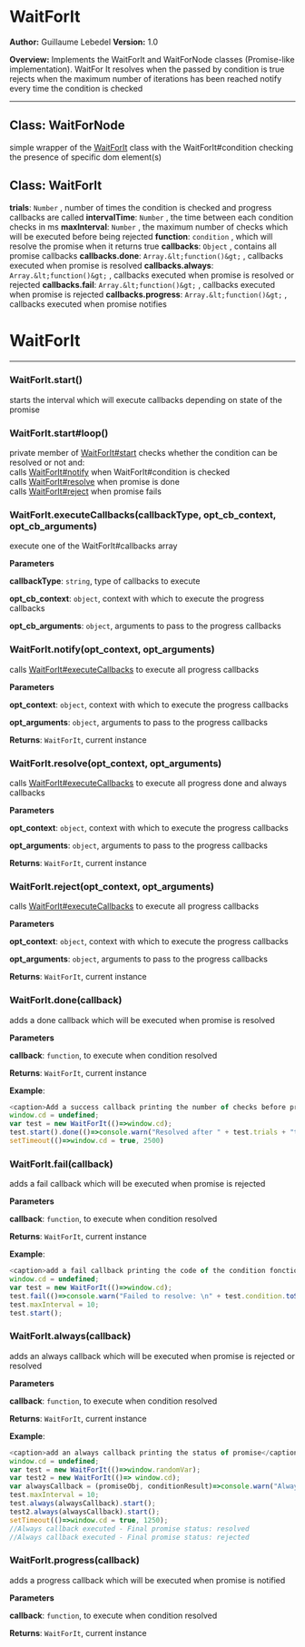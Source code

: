 # WaitForIt

**Author:** Guillaume Lebedel
**Version:** 1.0

**Overview:** Implements the WaitForIt and WaitForNode classes (Promise-like implementation).
WaitFor It resolves when the passed by condition is true
rejects when the maximum number of iterations has been reached
notify every time the condition is checked


* * *

## Class: WaitForNode
simple wrapper of the [WaitForIt](#waitforit) class with the WaitForIt#condition checking the presence of specific dom element(s)

## Class: WaitForIt


**trials**: `Number` , number of times the condition is checked and progress callbacks are called
**intervalTime**: `Number` , the time between each condition checks in ms
**maxInterval**: `Number` , the maximum number of checks which will be executed before being rejected
**function**: `condition` , which will resolve the promise when it returns true
**callbacks**: `Object` , contains all promise callbacks
**callbacks.done**: `Array.&lt;function()&gt;` , callbacks executed when promise is resolved
**callbacks.always**: `Array.&lt;function()&gt;` , callbacks executed when promise is resolved or rejected
**callbacks.fail**: `Array.&lt;function()&gt;` , callbacks executed when promise is rejected
**callbacks.progress**: `Array.&lt;function()&gt;` , callbacks executed when promise notifies

# WaitForIt

* * *

### WaitForIt.start() 

starts the interval which will execute callbacks depending on state of the promise

### WaitForIt.start#loop() 

private member of [WaitForIt#start](#waitforit#start) checks whether the condition can be resolved or not and:
<br/>calls [WaitForIt#notify](#waitforit#notify) when WaitForIt#condition is checked
<br/>calls [WaitForIt#resolve](#waitforit#resolve) when promise is done
<br/>calls [WaitForIt#reject](#waitforit#reject) when promise fails


### WaitForIt.executeCallbacks(callbackType, opt_cb_context, opt_cb_arguments) 

execute one of the WaitForIt#callbacks array

**Parameters**

**callbackType**: `string`, type of callbacks to execute

**opt_cb_context**: `object`, context with which to execute the progress callbacks

**opt_cb_arguments**: `object`, arguments to pass to the progress callbacks



### WaitForIt.notify(opt_context, opt_arguments) 

calls [WaitForIt#executeCallbacks](#waitforit#executecallbacks) to execute all progress callbacks

**Parameters**

**opt_context**: `object`, context with which to execute the progress callbacks

**opt_arguments**: `object`, arguments to pass to the progress callbacks

**Returns**: `WaitForIt`, current instance


### WaitForIt.resolve(opt_context, opt_arguments) 

calls [WaitForIt#executeCallbacks](#waitforit#executecallbacks) to execute all progress done and always callbacks

**Parameters**

**opt_context**: `object`, context with which to execute the progress callbacks

**opt_arguments**: `object`, arguments to pass to the progress callbacks

**Returns**: `WaitForIt`, current instance


### WaitForIt.reject(opt_context, opt_arguments) 

calls [WaitForIt#executeCallbacks](#waitforit#executecallbacks) to execute all progress callbacks

**Parameters**

**opt_context**: `object`, context with which to execute the progress callbacks

**opt_arguments**: `object`, arguments to pass to the progress callbacks

**Returns**: `WaitForIt`, current instance


### WaitForIt.done(callback) 

adds a done callback which will be executed when promise is resolved

**Parameters**

**callback**: `function`, to execute when condition resolved

**Returns**: `WaitForIt`, current instance

**Example**:
```js
<caption>Add a success callback printing the number of checks before promise was resolved</caption>
window.cd = undefined;
var test = new WaitForIt(()=>window.cd);
test.start().done(()=>console.warn("Resolved after " + test.trials + "th notification"));
setTimeout(()=>window.cd = true, 2500)
```


### WaitForIt.fail(callback) 

adds a fail  callback which will be executed when promise is rejected

**Parameters**

**callback**: `function`, to execute when condition resolved

**Returns**: `WaitForIt`, current instance

**Example**:
```js
<caption>add a fail callback printing the code of the condition fonction</caption>
window.cd = undefined;
var test = new WaitForIt(()=>window.cd);
test.fail(()=>console.warn("Failed to resolve: \n" + test.condition.toString() + "\n after " + test.trials + " iterations."));
test.maxInterval = 10;
test.start();
```


### WaitForIt.always(callback) 

adds an always callback which will be executed when promise is rejected or resolved

**Parameters**

**callback**: `function`, to execute when condition resolved

**Returns**: `WaitForIt`, current instance

**Example**:
```js
<caption>add an always callback printing the status of promise</caption>
window.cd = undefined;
var test = new WaitForIt(()=>window.randomVar);
var test2 = new WaitForIt(()=> window.cd);
var alwaysCallback = (promiseObj, conditionResult)=>console.warn("Always callback executed - Final promise status: " + promiseObj.state)
test.maxInterval = 10;
test.always(alwaysCallback).start();
test2.always(alwaysCallback).start();
setTimeout(()=>window.cd = true, 1250);
//Always callback executed - Final promise status: resolved
//Always callback executed - Final promise status: rejected
```


### WaitForIt.progress(callback) 

adds a progress callback which will be executed when promise is notified

**Parameters**

**callback**: `function`, to execute when condition resolved

**Returns**: `WaitForIt`, current instance


